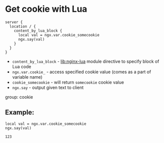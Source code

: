 # Get cookie with Lua

```nginx
server {
  location / {
    content_by_lua_block {
      local val = ngx.var.cookie_somecookie
      ngx.say(val)
    }
  }
}
```

- `content_by_lua_block` - [lib:nginx-lua](/nginx-lua/how-to-install-nginx-lua-module-in-ubuntu-ubuntuversion) module directive to specify block of Lua code
- `ngx.var.cookie_` - access specified cookie value (comes as a part of variable name)
- `cookie_somecookie` - will return `somecookie` cookie value
- `ngx.say` - output given text to client

group: cookie

## Example: 
```nginx
local val = ngx.var.cookie_somecookie
ngx.say(val)
```
```
123
```

